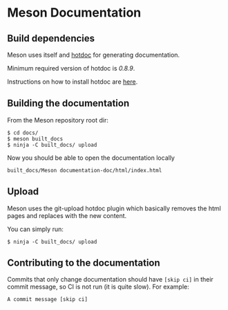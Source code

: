 # Meson Documentation

## Build dependencies

Meson uses itself and [hotdoc](https://github.com/hotdoc/hotdoc) for generating documentation.

Minimum required version of hotdoc is *0.8.9*.

Instructions on how to install hotdoc are [here](https://hotdoc.github.io/installing.html).

## Building the documentation

From the Meson repository root dir:
```
$ cd docs/
$ meson built_docs
$ ninja -C built_docs/ upload
```
Now you should be able to open the documentation locally
```
built_docs/Meson documentation-doc/html/index.html
```

## Upload

Meson uses the git-upload hotdoc plugin which basically
removes the html pages and replaces with the new content.

You can simply run:
```
$ ninja -C built_docs/ upload
```

## Contributing to the documentation

Commits that only change documentation should have `[skip ci]` in their commit message, so CI is not run (it is quite slow).
For example:
```
A commit message [skip ci]
```

